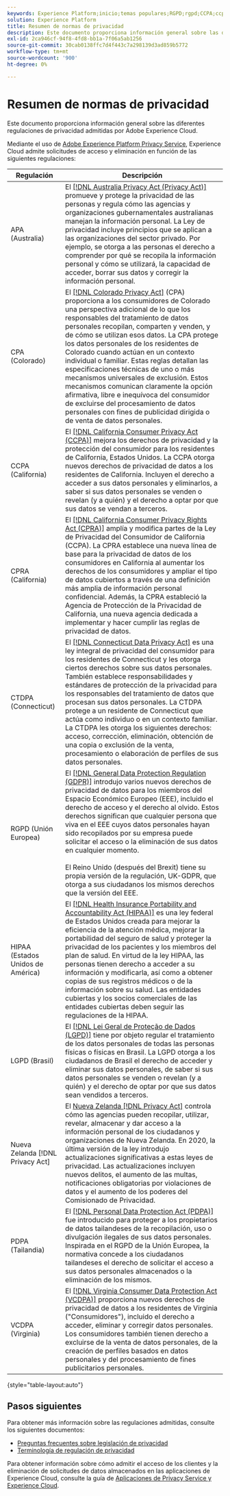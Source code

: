 ```yaml
---
keywords: Experience Platform;inicio;temas populares;RGPD;rgpd;CCPA;ccpa;PDPA;pdpa;LGPD;lgpd;descripción general;descripción general;regulación;regulación;regulaciones;regulaciones;privacidad;privacidad;
solution: Experience Platform
title: Resumen de normas de privacidad
description: Este documento proporciona información general sobre las diferentes regulaciones de privacidad admitidas por Adobe Experience Cloud.
exl-id: 2ca946cf-94f8-4fd8-bb1a-7f06a5ab1256
source-git-commit: 30cab0138ffc7d4f443c7a298139d3ad859b5772
workflow-type: tm+mt
source-wordcount: '900'
ht-degree: 0%

---
```


# Resumen de normas de privacidad

Este documento proporciona información general sobre las diferentes regulaciones de privacidad admitidas por Adobe Experience Cloud.

Mediante el uso de [Adobe Experience Platform Privacy Service](../home.md), Experience Cloud admite solicitudes de acceso y eliminación en función de las siguientes regulaciones:

| Regulación | Descripción |
| --- | --- |
| APA (Australia) | El [[!DNL Australia Privacy Act (Privacy Act)]](https://www.oaic.gov.au/privacy/the-privacy-act) promueve y protege la privacidad de las personas y regula cómo las agencias y organizaciones gubernamentales australianas manejan la información personal. La Ley de privacidad incluye principios que se aplican a las organizaciones del sector privado. Por ejemplo, se otorga a las personas el derecho a comprender por qué se recopila la información personal y cómo se utilizará, la capacidad de acceder, borrar sus datos y corregir la información personal. |
| CPA (Colorado) | El [[!DNL Colorado Privacy Act]](https://coag.gov/resources/colorado-privacy-act/) (CPA) proporciona a los consumidores de Colorado una perspectiva adicional de lo que los responsables del tratamiento de datos personales recopilan, comparten y venden, y de cómo se utilizan esos datos. La CPA protege los datos personales de los residentes de Colorado cuando actúan en un contexto individual o familiar. Estas reglas detallan las especificaciones técnicas de uno o más mecanismos universales de exclusión. Estos mecanismos comunican claramente la opción afirmativa, libre e inequívoca del consumidor de excluirse del procesamiento de datos personales con fines de publicidad dirigida o de venta de datos personales. |
| CCPA (California) | El [[!DNL California Consumer Privacy Act (CCPA)]](https://oag.ca.gov/privacy/ccpa) mejora los derechos de privacidad y la protección del consumidor para los residentes de California, Estados Unidos. La CCPA otorga nuevos derechos de privacidad de datos a los residentes de California. Incluyen el derecho a acceder a sus datos personales y eliminarlos, a saber si sus datos personales se venden o revelan (y a quién) y el derecho a optar por que sus datos se vendan a terceros. |
| CPRA (California) | El [[!DNL California Consumer Privacy Rights Act (CPRA)]](https://cppa.ca.gov/regulations/consumer_privacy_act.html) amplía y modifica partes de la Ley de Privacidad del Consumidor de California (CCPA). La CPRA establece una nueva línea de base para la privacidad de datos de los consumidores en California al aumentar los derechos de los consumidores y ampliar el tipo de datos cubiertos a través de una definición más amplia de información personal confidencial. Además, la CPRA estableció la Agencia de Protección de la Privacidad de California, una nueva agencia dedicada a implementar y hacer cumplir las reglas de privacidad de datos. |
| CTDPA (Connecticut) | El [[!DNL Connecticut Data Privacy Act]](https://portal.ct.gov/AG/Sections/Privacy/The-Connecticut-Data-Privacy-Act) es una ley integral de privacidad del consumidor para los residentes de Connecticut y les otorga ciertos derechos sobre sus datos personales. También establece responsabilidades y estándares de protección de la privacidad para los responsables del tratamiento de datos que procesan sus datos personales. La CTDPA protege a un residente de Connecticut que actúa como individuo o en un contexto familiar. La CTDPA les otorga los siguientes derechos: acceso, corrección, eliminación, obtención de una copia o exclusión de la venta, procesamiento o elaboración de perfiles de sus datos personales. |
| RGPD (Unión Europea) | El [[!DNL General Data Protection Regulation (GDPR)]](https://gdpr-info.eu) introdujo varios nuevos derechos de privacidad de datos para los miembros del Espacio Económico Europeo (EEE), incluido el derecho de acceso y el derecho al olvido. Estos derechos significan que cualquier persona que viva en el EEE cuyos datos personales hayan sido recopilados por su empresa puede solicitar el acceso o la eliminación de sus datos en cualquier momento.<br><br>El Reino Unido (después del Brexit) tiene su propia versión de la regulación, UK-GDPR, que otorga a sus ciudadanos los mismos derechos que la versión del EEE. |
| HIPAA (Estados Unidos de América) | El [[!DNL Health Insurance Portability and Accountability Act (HIPAA)]](https://www.hhs.gov/hipaa/index.html) es una ley federal de Estados Unidos creada para mejorar la eficiencia de la atención médica, mejorar la portabilidad del seguro de salud y proteger la privacidad de los pacientes y los miembros del plan de salud. En virtud de la ley HIPAA, las personas tienen derecho a acceder a su información y modificarla, así como a obtener copias de sus registros médicos o de la información sobre su salud. Las entidades cubiertas y los socios comerciales de las entidades cubiertas deben seguir las regulaciones de la HIPAA. |
| LGPD (Brasil) | El [[!DNL Lei Geral de Proteção de Dados (LGPD)]](https://gdpr.eu/gdpr-vs-lgpd/) tiene por objeto regular el tratamiento de los datos personales de todas las personas físicas o físicas en Brasil. La LGPD otorga a los ciudadanos de Brasil el derecho de acceder y eliminar sus datos personales, de saber si sus datos personales se venden o revelan (y a quién) y el derecho de optar por que sus datos sean vendidos a terceros. |
| Nueva Zelanda [!DNL Privacy Act] | El [Nueva Zelanda [!DNL Privacy Act]](https://www.privacy.org.nz/privacy-act-2020/privacy-principles/) controla cómo las agencias pueden recopilar, utilizar, revelar, almacenar y dar acceso a la información personal de los ciudadanos y organizaciones de Nueva Zelanda. En 2020, la última versión de la ley introdujo actualizaciones significativas a estas leyes de privacidad. Las actualizaciones incluyen nuevos delitos, el aumento de las multas, notificaciones obligatorias por violaciones de datos y el aumento de los poderes del Comisionado de Privacidad. |
| PDPA (Tailandia) | El [[!DNL Personal Data Protection Act (PDPA)]](https://www.pdpc.gov.sg/Overview-of-PDPA/The-Legislation/Personal-Data-Protection-Act) fue introducido para proteger a los propietarios de datos tailandeses de la recopilación, uso o divulgación ilegales de sus datos personales. Inspirada en el RGPD de la Unión Europea, la normativa concede a los ciudadanos tailandeses el derecho de solicitar el acceso a sus datos personales almacenados o la eliminación de los mismos. |
| VCDPA (Virginia) | El [[!DNL Virginia Consumer Data Protection Act (VCDPA)]](https://lis.virginia.gov/cgi-bin/legp604.exe?212+sum+HB2307) proporciona nuevos derechos de privacidad de datos a los residentes de Virginia (&quot;Consumidores&quot;), incluido el derecho a acceder, eliminar y corregir datos personales. Los consumidores también tienen derecho a excluirse de la venta de datos personales, de la creación de perfiles basados en datos personales y del procesamiento de fines publicitarios personales. |

{style="table-layout:auto"}

## Pasos siguientes

Para obtener más información sobre las regulaciones admitidas, consulte los siguientes documentos:

* [Preguntas frecuentes sobre legislación de privacidad](./faq.md)
* [Terminología de regulación de privacidad](./terminology.md)

Para obtener información sobre cómo admitir el acceso de los clientes y la eliminación de solicitudes de datos almacenados en las aplicaciones de Experience Cloud, consulte la guía de [Aplicaciones de Privacy Service y Experience Cloud](../experience-cloud-apps.md).
